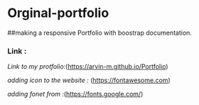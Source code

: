 # Orginal-portfolio


##making a responsive Portfolio with boostrap documentation.


### Link :

*Link to my protfolio:*(https://arvin-m.github.io/Portfolio)




*adding icon to the website :*  (https://fontawesome.com)


*adding fonet from :*(https://fonts.google.com/)









